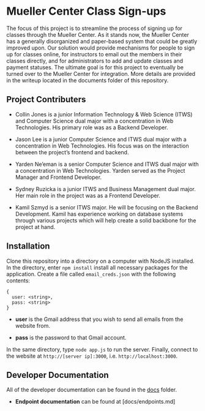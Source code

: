 # Mueller Center Class Sign-ups

The focus of this project is to streamline the process of signing up for classes through the Mueller Center. As it stands now, the Mueller Center has a generally disorganized and paper-based system that could be greatly improved upon. Our solution would provide mechanisms for people to sign up for classes online, for instructors to email out the members in their classes directly, and for administrators to add and update classes and payment statuses. The ultimate goal is for this project to eventually be turned over to the Mueller Center for integration. More details are provided in the writeup located in the documents folder of this repository.

## Project Contributers

* Collin Jones is a junior Information Technology & Web Science (ITWS) and Computer Science dual major with a concentration in Web Technologies. His primary role was as a Backend Developer.

* Jason Lee is a junior Computer Science and ITWS dual major with a concentration in Web Technologies. His focus was on the interaction between the project’s frontend and backend.

* Yarden Ne’eman is a senior Computer Science and ITWS dual major with a concentration in Web Technologies. Yarden served as the Project Manager and Frontend Developer.

* Sydney Ruzicka is a junior ITWS and Business Management dual major. Her main role in the project was as a Frontend Developer.

* Kamil Szmyd is a senior ITWS major. He will be focusing on the Backend Development. Kamil has experience working on database systems through various projects which will help create a solid backbone for the project at hand.

## Installation

Clone this repository into a directory on a computer with NodeJS installed. In the directory, enter `npm install` install all necessary packages for the application. Create a file called `email_creds.json` with the following contents:

```
{
  user: <string>,
  pass: <string>
}
```

* **user** is the Gmail address that you wish to send all emails from the website from.

* **pass** is the password to that Gmail account.

In the same directory, type `node app.js` to run the server. Finally, connect
to the website at `http://[server ip]:3000`, i.e. `http://localhost:3000`.


## Developer Documentation

All of the developer documentation can be found in the [docs](docs) folder.

* **Endpoint documentation** can be found at [docs/endpoints.md]
